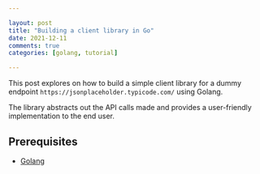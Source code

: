 ```yaml
---

layout: post
title: "Building a client library in Go"
date: 2021-12-11
comments: true
categories: [golang, tutorial]

---
```


This post explores on how to build a simple client library for a dummy endpoint `https://jsonplaceholder.typicode.com/` using Golang.

The library abstracts out the API calls made and provides a user-friendly implementation to the end user.

## Prerequisites

* [Golang](https://go.dev/doc/install)
